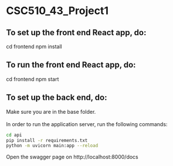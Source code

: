 
# CSC510_43_Project1

## To set up the front end React app, do:
cd frontend
npm install

## To run the front end React app, do:
cd frontend
npm start

## To set up the back end, do:
Make sure you are in the base folder.<br><br>
In order to run the application server, run the following commands:
```bash
cd api
pip install -r requirements.txt
python -m uvicorn main:app --reload
```

Open the swagger page on http://localhost:8000/docs